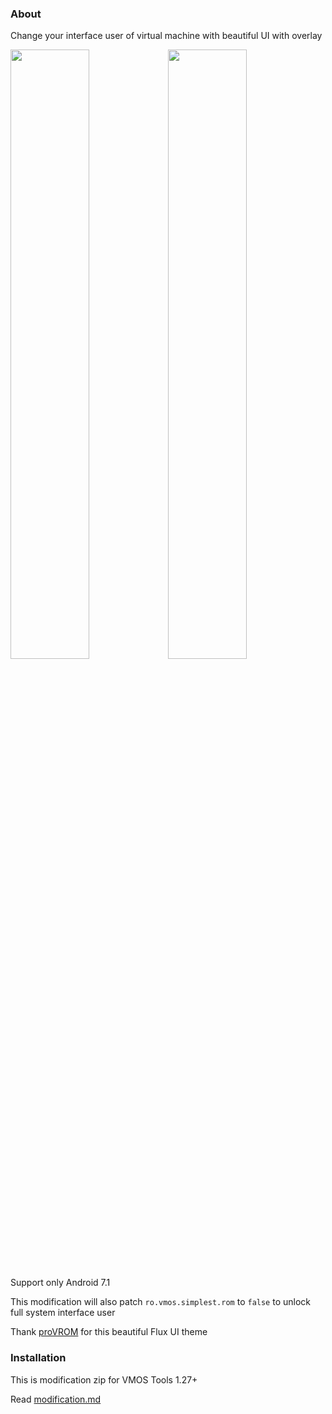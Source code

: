 ### About

Change your interface user of virtual machine with beautiful UI with overlay

<img src="https://i.imgur.com/GfRnMoB.png" width="50%"/><img src="https://i.imgur.com/zB9J3Tn.png" width="50%"/>

Support only Android 7.1

This modification will also patch `ro.vmos.simplest.rom` to `false` to unlock full system interface user

Thank [proVROM](https://youtu.be/eyn6cXRd79U) for this beautiful Flux UI theme

### Installation

This is modification zip for VMOS Tools 1.27+

Read [modification.md](https://github.com/HuskyDG/VMOSPro_RootXposed_Terminal/blob/main/modification.md)
